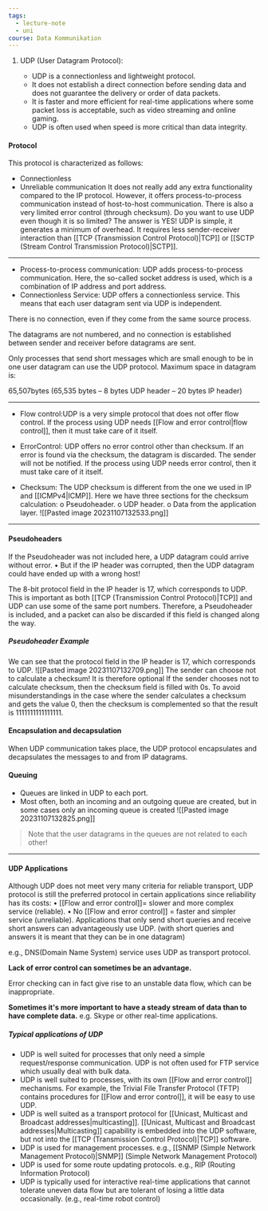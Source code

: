 ```yaml
---
tags:
  - lecture-note
  - uni
course: Data Kommunikation
---
```

1. UDP (User Datagram Protocol):
    
    * UDP is a connectionless and lightweight protocol.
    * It does not establish a direct connection before sending data and does not guarantee the delivery or order of data packets.
    * It is faster and more efficient for real-time applications where some packet loss is acceptable, such as video streaming and online gaming.
    * UDP is often used when speed is more critical than data integrity.
	
#### Protocol
This protocol is characterized as follows:
* Connectionless
* Unreliable communication
It does not really add any extra functionality compared to the IP protocol.
However, it offers process-to-process communication instead of host-to-host communication. There is also a very limited error control (through checksum).
Do you want to use UDP even though it is so limited? The answer is YES!
UDP is simple, it generates a minimum of overhead.
It requires less sender-receiver interaction than [[TCP (Transmission Control Protocol)|TCP]] or [[SCTP (Stream Control Transmission Protocol)|SCTP]].

***
* Process-to-process communication: UDP adds process-to-process communication. Here, the so-called socket address is used, which is a combination of IP address and port address.
* Connectionless Service: UDP offers a connectionless service.
This means that each user datagram sent via UDP is independent.

There is no connection, even if they come from the same source process.

The datagrams are not numbered, and no connection is established between sender and receiver before datagrams are sent.

Only processes that send short messages which are small enough to be in one user datagram can use the UDP protocol.
Maximum space in datagram is:

65,507bytes (65,535 bytes – 8 bytes UDP header – 20 bytes IP header)

***
* Flow control:UDP is a very simple protocol that does not offer flow control.
If the process using UDP needs [[Flow and error control|flow control]], then it must take care of it itself.
* ErrorControl: UDP offers no error control other than checksum. If an error is found via the checksum, the datagram is discarded. The sender will not be notified. If the process using UDP needs error control, then it must take care of it itself.

* Checksum: The UDP checksum is different from the one we used in IP and [[ICMPv4|ICMP]]. Here we have three sections for the checksum calculation:
	o Pseudoheader.
	o UDP header.
	o Data from the application layer.
 ![[Pasted image 20231107132533.png]]

***
#### Pseudoheaders
If the Pseudoheader was not included here, a UDP datagram could arrive without error.
• But if the IP header was corrupted, then the UDP datagram could have ended up with a wrong host!

The 8-bit protocol field in the IP header is 17, which corresponds to UDP. This is important as both [[TCP (Transmission Control Protocol)|TCP]] and UDP can use some of the same port numbers. Therefore, a Pseudoheader is included, and a packet can also be discarded if this field is changed along the way.

##### Pseudoheader Example
We can see that the protocol field in the IP header is 17, which corresponds to UDP.
![[Pasted image 20231107132709.png]]
The sender can choose not to calculate a checksum! It is therefore optional If the sender chooses not to calculate checksum, then the checksum field is filled with 0s.
To avoid misunderstandings in the case where the sender calculates a checksum and gets the value 0, then the checksum is complemented so that the result is 1111111111111111.

#### Encapsulation and decapsulation
When UDP communication takes place, the UDP protocol encapsulates and decapsulates the messages to and from IP datagrams.

#### Queuing
* Queues are linked in UDP to each port.
* Most often, both an incoming and an outgoing queue are created, but in some cases only an incoming queue is created
![[Pasted image 20231107132825.png]]
>Note that the user datagrams in the queues are not related to each other!

***
#### UDP Applications
Although UDP does not meet very many criteria for reliable transport, UDP protocol is still the preferred protocol in certain applications since reliability has its costs:
• [[Flow and error control]]= slower and more complex service (reliable).
• No [[Flow and error control]] = faster and simpler service (unreliable). Applications that only send short queries and receive short answers can advantageously use UDP.
(with short queries and answers it is meant that they can be in one datagram)

e.g., DNS(Domain Name System) service uses UDP as transport protocol.

**Lack of error control can sometimes be an advantage.**

Error checking can in fact give rise to an unstable data flow, which can be inappropriate. 

**Sometimes it's more important to have a steady stream of data than to have complete data.**
e.g. Skype or other real-time applications.

##### Typical applications of UDP
* UDP is well suited for processes that only need a simple request/response communication. UDP is not often used for FTP service which usually deal with bulk data.
* UDP is well suited to processes, with its own [[Flow and error control]] mechanisms. For example, the Trivial File Transfer Protocol (TFTP) contains procedures for [[Flow and error control]], it will be easy to use UDP.
* UDP is well suited as a transport protocol for [[Unicast, Multicast and Broadcast addresses|multicasting]]. [[Unicast, Multicast and Broadcast addresses|Multicasting]] capability is embedded into the UDP software, but not into the [[TCP (Transmission Control Protocol)|TCP]] software.
* UDP is used for management processes. e.g., [[SNMP (Simple Network Management Protocol)|SNMP]] (Simple Network Management Protocol)
* UDP is used for some route updating protocols. e.g., RIP (Routing Information Protocol)
* UDP is typically used for interactive real-time applications that cannot tolerate uneven data flow but are tolerant of losing a little data occasionally. (e.g., real-time robot control)